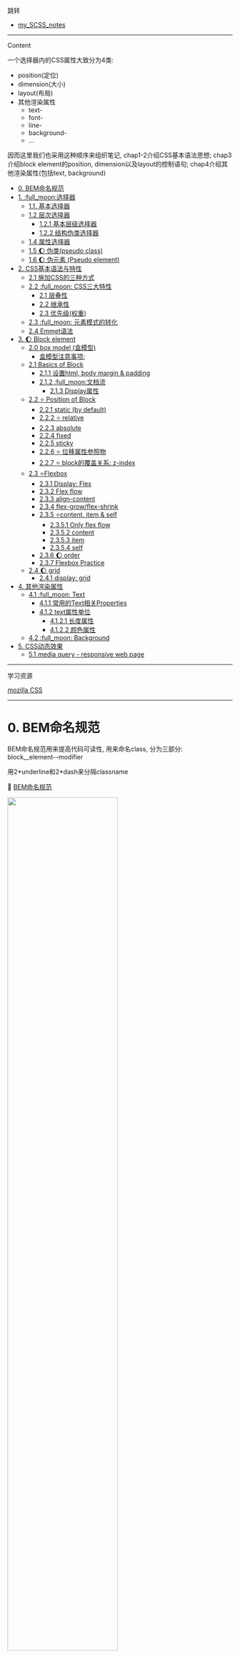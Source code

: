 跳转

+ [my_SCSS_notes](./SCSS/my_SCSS_notes.md)

---

Content

一个选择器内的CSS属性大致分为4类:
+ position(定位)
+ dimension(大小)
+ layout(布局)
+ 其他渲染属性
  + text-
  + font-
  + line-
  + background-
  + ...

因而这里我们也采用这种顺序来组织笔记, chap1-2介绍CSS基本语法思想; chap3介绍block element的position, dimension以及layout的控制语句; chap4介绍其他渲染属性(包括text, background)



- [0. BEM命名规范](#0-bem命名规范)
- [1. :full\_moon:选择器](#1-full_moon选择器)
  - [1.1. 基本选择器](#11-基本选择器)
  - [1.2 层次选择器](#12-层次选择器)
    - [1.2.1 基本层级选择器](#121-基本层级选择器)
    - [1.2.2 结构伪类选择器](#122-结构伪类选择器)
  - [1.4 属性选择器](#14-属性选择器)
  - [1.5 :moon: 伪类(pseudo class)](#15-moon-伪类pseudo-class)
  - [1.6 :moon: 伪元素 (Pseudo element)](#16-moon-伪元素-pseudo-element)
- [2. CSS基本语法与特性](#2-css基本语法与特性)
  - [2.1 施加CSS的三种方式](#21-施加css的三种方式)
  - [2.2 :full\_moon: CSS三大特性](#22-full_moon-css三大特性)
    - [2.1 层叠性](#21-层叠性)
    - [2.2 继承性](#22-继承性)
    - [2.3 优先级(权重)](#23-优先级权重)
  - [2.3 :full\_moon: 元素模式的转化](#23-full_moon-元素模式的转化)
  - [2.4 Emmet语法](#24-emmet语法)
- [3. :moon: Block element](#3-moon-block-element)
  - [2.0 box model (盒模型)](#20-box-model-盒模型)
    - [盒模型注意事项:](#盒模型注意事项)
  - [2.1 Basics of Block](#21-basics-of-block)
    - [2.1.1 设置html, body margin \& padding](#211-设置html-body-margin--padding)
    - [2.1.2 :full\_moon:文档流](#212-full_moon文档流)
      - [2.1.3 Display属性](#213-display属性)
  - [2.2 :star: Position of Block](#22-star-position-of-block)
    - [2.2.1 static (by default)](#221-static-by-default)
    - [2.2.2 :star: relative](#222-star-relative)
    - [2.2.3 absolute](#223-absolute)
    - [2.2.4 fixed](#224-fixed)
    - [2.2.5 sticky](#225-sticky)
    - [2.2.6 :star: 位移属性参照物](#226-star-位移属性参照物)
    - [2.2.7 :star: block的覆盖关系: z-index](#227-star-block的覆盖关系-z-index)
  - [2.3 :star:Flexbox](#23-starflexbox)
    - [2.3.1 Display: Flex](#231-display-flex)
    - [2.3.2 Flex flow](#232-flex-flow)
    - [2.3.3 align-content](#233-align-content)
    - [2.3.4 flex-grow/flex-shrink](#234-flex-growflex-shrink)
    - [2.3.5 :star:content, item \& self](#235-starcontent-item--self)
      - [2.3.5.1 Only flex flow](#2351-only-flex-flow)
      - [2.3.5.2 content](#2352-content)
      - [2.3.5.3 item](#2353-item)
      - [2.3.5.4 self](#2354-self)
    - [2.3.6 :moon: order](#236-moon-order)
    - [2.3.7 Flexbox Practice](#237-flexbox-practice)
  - [2.4 :moon: grid](#24-moon-grid)
    - [2.4.1 display: grid](#241-display-grid)
- [4. 其他渲染属性](#4-其他渲染属性)
  - [4.1 :full\_moon: Text](#41-full_moon-text)
    - [4.1.1 常用的Text相关Properties](#411-常用的text相关properties)
    - [4.1.2 text属性单位](#412-text属性单位)
      - [4.1.2.1 长度属性](#4121-长度属性)
      - [4.1.2.2 颜色属性](#4122-颜色属性)
  - [4.2 :full\_moon: Background](#42-full_moon-background)
- [5. CSS动态效果](#5-css动态效果)
  - [5.1 media query - responsive web page](#51-media-query---responsive-web-page)


---
学习资源

[mozilla CSS](https://developer.mozilla.org/en-US/docs/Web)

---
# 0. BEM命名规范

BEM命名规范用来提高代码可读性, 用来命名class, 分为三部分:
block__element--modifier

用2\*underline和2\*dash来分隔classname

:gem: [BEM命名规范](./CSS_Sample/BEM/03-bem.html)

<img src="./Src/BEM_eg.png" width=70%>

# 1. :full_moon:选择器
[Learning Material: wc3 selector](https://www.w3schools.com/CSSref/css_selectors.php)

用来修饰HTML元素的格式, 但首先你得选择特定的HTML标签来施加修饰, 这就需要选择器. 选择器作为对HTML element施加样式的基础, 如果写错了, 后面不容易debug


:gem: [选择器demo](CSS_Sample/Selector/CSS_Selector.html)   


selector| 代码模板| e.g.| description|
-----|-----|-----|----|
通用选择器| * | *{}|选择所有元素
属性选择器|[<条件>]| [href]{}、[attr=”val”]{}|根据属性选择元素
并级选择器|选择器,选择器|em,strong{} | 同时匹配多个选择器，取多个选择器的并集
后代选择器|选择器 选择器|.asideNav  li {} |先匹配第二个选择器的元素，并且属于第一个选择器内
子代选择器|选择器>选择器|ul>li{} | 匹配匹配第二个选择器，且为第一个选择器的元素的后代
兄弟选择器|选择器+选择器|p+a{} |匹配紧跟第一个选择器并匹配第二个选择器的元素，如紧跟p元素后的a元素
伪选择器|: :伪元素 OR: 伪类|p::first-line{}、a:hover{} |伪选择器不是直接对应HTML中定义的元素，而是向选择器增加特殊的效果


## 1.1. 基本选择器

+ 标签选择器 
固有标签不需要加.前缀
  ```css
  p, div{...}
  ```
+ 类选择器 
className前需要.来作为前缀
  + 在同一页面可以多次使用(最常用) 
  ```css
  .imageContainer{...}  /*选中所有class="imageContainer"的元素*/
  ```
+ ID选择器
  + 同一页面只能使用1次  
  ```css
  #id1{...}     /*选中id="id1"的那一个元素*/
  ```

优先级: ID selector>类selector>标签selector>通配符选择器; 
 + 优先级高的会覆盖优先级低的
+ 关于优先级具体参见[2.3 优先级(权重)](#23-优先级权重)

:gem: [multi-className selector](./CSS_Sample/Selector/06-multiClassNameSelector.html)
:gem: [select all](./CSS_Sample/Selector/08-selectAll.html)

---

Q&A: ID与name属性的区别
+ ID具有唯一性
+ name属性
  + 可以结合JS中的getElementByName()来查找元素
  + 当HTML的`<input>`的type="radio"时, 多个相同name的`<input>`才能被算为一组实现单选功能
    + class属性也可实现将不同种类的的标签归为一个类别. 不同标签可以使用相同的类名, 主要用于css选择

## 1.2 层次选择器
allow us to reach down to branch of tag tree

### 1.2.1 基本层级选择器

+ 子类(child)选择器
  + `A>B{...}`, 用`>`连接两个元素, 表示选中A的子代B, A与B之间只有`>`没有其他任何符号. 
+ 后代(descendant)选择器
  + `A B{...}`, 用空格连接两个元素, 表示选中A下属所有(后代)B.

### 1.2.2 结构伪类选择器

<img src="./Src/structural_pseudo_class_selector.png" width=80%>

+ element:nth-child(n): **选中第n个element**(而不是element的第n个child)
  + 需要你首先限定是哪个group的元素 
  + 如果不限定, 那就选择所有组别的nth element


> 注意写选择器时一定要仔细, 一个符号的差异可能带来完全不同的选择结果, 导致debug时很困难

:gem: e.g.1
如下, 选中所有classname为website的ol标签下的所有li下的所有a元素
```css
ol.website li a{
    text-decoration: none;
}
```

:gem: e.g.2
```html
<header>
  <section class="header_left">
    ...
  </section>

  <section class="header_right">
    ...
  </section>
</header>
```
要选中header下面那个classname为header_left的section元素: 
+ 最准确的写法
  ```css
  header>section.header_left{
    ...
  }
  ```
+ 省略写法(确保header下只有一个classname为"header_left"的元素)
  ```css
  header .header_left{
    ...
  }
  ```
+ 错误写法, 啥也选不中
  ```css
  /*选中className为"header_left"的header元素， 可是html中根本没有这个元素*/
  header.header_left{ 
    ...
  }
  ```

:gem: e.g.3  
[wc3 Selector: nth-child demo](https://www.w3schools.com/CSSref/tryit.php?filename=trycss3_nth-child)


## 1.4 属性选择器
select tag element based on class name filter

selector|description
-----|-----
E[attr] | 选择匹配具有属性attr的E元素
直接选择: E[attr=val] | 选择匹配具有属性attr的E元素,并且属性值为val（其中val区分大小写）
开头选择: E[attr^=val] | 选择匹配元素E，且E元素定义了属性attr，其属性值是以val开头的任意字符串
结尾选择: E[attr$=val] | 选择匹配元素E，且E元素定义了属性attr，其属性值是以val结尾的任意字符串
相关性选择: E[attr*=val] | 选择匹配元素E，且E元素定义了属性attr，其属性值包含了“val”，换句话说，字符串val与属性值中的任意位置相匹配

+ 多个属性选择器可以合并选择
  一般用于text的多重filter, 比如先筛出来href和"google"相关的, 再筛出来href是以".com.au"结尾的

```css
a[href="https://example.org"]
{
  color: green;
}
```

## 1.5 :moon: 伪类(pseudo class)

:book: [MDN: Pseudo-class introduction](https://developer.mozilla.org/en-US/docs/Web/CSS/Pseudo-classes)

以`<a>`为例: `<a>`的Pseudo class代表`<a>`的某种状态, 可以理解为`<a>`的状态选择器(state selector)

伪类名称|含义|实例
-----|-----|-----
a:link|未单击hyperlink时的状态| a:link{color:#9ef5f9;}
a:visited|单击hyperlink后的状态| a:visited {color:#333;}
a:hover|鼠标悬浮在Hyperlink时的状态| a:hover{color:#ff7300;}
a:active|鼠标单击hyperlink, 但未释放时的状态| a:active {color:#999;}

+ 类似的, .className:hover{...}代表用标签选择器选中的元素的悬浮伪类

:gem: [`<a>`的伪类选择器1](./CSS_Sample/Selector/17-pseudoClassSelector1.html)

:gem: [`<a>`的伪类选择器2](./CSS_Sample/Selector/17-pseudoClassSelector2.html)

:gem: [`<input>` 的 foucs selector](./CSS_Sample/Selector/18-focusSelector.html)


## 1.6 :moon: 伪元素 (Pseudo element)

:book: [MDN: Pseudo element introduction](https://developer.mozilla.org/en-US/docs/Web/CSS/Pseudo-elements)

将Pseudo element理解为某个element的附属元素, 僚机, 结合selector我们可以对这些Pseudo element做出单独的style的定义. 与element不存在父子关系, 只是附属元素用来做一些辅助的事情. e.g. add a logo at the left of a hyperlink

常用的Pseudo element:
+ `::before`: creates a pseudo-element that is the first child of the selected element. 
+ `::after`: creates a pseudo-element that is the last child of the selected element
+ `::first-letter`
+ `::first-line`
+ `::selection`:  applies styles to the part of a document that has been highlighted by the user (such as clicking and dragging the mouse across text).


# 2. CSS基本语法与特性

## 2.1 施加CSS的三种方式
+ 行内样式(只控制一个标签)
  ```css
  <p style="font-size:14px; color:green;">直接在HTML标签中设置的样式</p>
  ```
+ 内部样式表(只控制一个页面)
  写在HTML文件的`<head>`下的`<style>`里
  ```css
  <style>
    h1{color: green; }
  </style>
  ```
+ 外部样式表(可以控制多个页面, 最常用)
  在HTML文件的`<head>`下挂载`<link>`

## 2.2 :full_moon: CSS三大特性
### 2.1 层叠性
+ 样式冲突，后定义的覆盖之前定义的
+ 样式不冲突，不会重叠

:gem: [CSS层叠性](./CSS_Sample/CSS_3Features/26-css%E5%B1%82%E5%8F%A0%E6%80%A7.html)

### 2.2 继承性
+ 子标签会继承父标签的**text相关样式**，比如Text-, font-, line-和color属性会继承。
+ 高度和盒模型内外边距(margin, padding)等**则不会**继承

:gem: [CSS继承性](./CSS_Sample/CSS_3Features/27-css%E7%BB%A7%E6%89%BF%E6%80%A7.html)

### 2.3 优先级(权重)
当一个标签的同一个属性在不同的选择器中被同时定义了多次时, 由优先级来确定到底启用哪一个被定义的属性.

除去层叠性带来的优先级(后定义的覆盖之前定义的), 以下优先级等级(权重)也被用来解决定义属性冲突的问题:

<img src="./Src/CSS_priority.png" width=70%>

+ 上表的解读
  + 通过ID选择器定义的属性的权重为B
  + 通过class/attribute选择器定义的属性的权重为C
  + 通过标签/伪类选择器定义的属性的权重为D
  + 继承下来的属性没有权重.
+ 权重最高的才会被采用 (A>B>C>D>none); 
+ 如果是权重相同的选择器, 越具体的选择器优先级越高, 这也符合直觉常理
  ```css
  ul li{...}  /*优先级高于li{...}*/

  li{...}
  ``` 
+ 权重可以被`!important`来被忽略掉
  + 一般情况下, `!important`的使用非常谨慎, 用的很少 
  +  :question: `!important`被忽略掉到底啥意思, 是指权重为0吗? 还是指-1? 实例告诉我们忽略掉权重也大于0

:gem: [CSS优先级](./CSS_Sample/CSS_3Features/28-css%E4%BC%98%E5%85%88%E7%BA%A7.html)

:gem: [权重注意点](./CSS_Sample/CSS_3Features/29-css%E6%9D%83%E9%87%8D%E6%B3%A8%E6%84%8F%E7%82%B9.html)

:gem: [权重的叠加](./CSS_Sample/CSS_3Features/30-%E6%9D%83%E9%87%8D%E7%9A%84%E5%8F%A0%E5%8A%A0.html)

## 2.3 :full_moon: 元素模式的转化

[myHTMLNotes: #1. HTML basic tags](../HTML/myHTMLNotes.md)

元素模式|元素排列|设置样式|默认宽度|嵌套
-----|-----|-----|-----|-----
块级元素 block |  一行只能放1个block元素 | 可以设置宽高 | **容器**的100%| 可以包含任何标签
行内元素inline |  一行内可以放多个inline元素 | **不可以直接设置宽高(强行设置会被忽略掉)** | 本身内容的宽度 | 容纳文本或其他行内元素
行内块元素inline-block |  一行内可以放多个inline-block元素 | 可以设置宽高 | 本身内容的宽度 | 

+ 元素的模式是可以相互转化的!
+ `<img>`, `<input>`,`<td>`都属于inline-block element :question:和HTML notes冲突了
+ `<a>`虽然作为inline element,  但a里不能再放a了, 但a里可以放block element


:gem: [inline-block element](./CSS_Sample/Element_mode/19-inline-block_element.html)

:gem::star: [tag element mode conversion](./CSS_Sample/Element_mode/20-elementModeConversion.html)




## 2.4 Emmet语法

CSS简写: 只打首字母
```css
text-align: center; 
/* type in tac */

text-indent:2em;
/* type in ti2 */

```

# 3. :moon: Block element
即div tag
```html
<div class="block1"></div>
```

这部分介绍block element的position, dimension以及layout的控制语句


## 2.0 box model (盒模型)



先介绍dimension properties of a block

<img src="./Src/box_model.png" width=80%>

margin相当于邻居间的间隔, border相当于栅栏宽度, padding相当于自家院子里的草坪宽, content相当于自己的房子

:gem: [box model](./CSS_Sample/Block_Dimension/31-boxModel.html)

:gem: [block dimension](./CSS_Sample/Block_Dimension/Block_Dimension.html)


如图, 一个box涉及到的dimension由外而内依次是:
+ top, left...等位移属性, 是相对于位移属性参照物而言, 见[2.2.4 位移属性参照物](#224-star-位移属性参照物)
+ margin (邻居间的间隔), 外边距
Margin属性，表示该block与其他block之间的最小距离. e.g.如果block1(margin:30px)与block2(margin:50px), 那么他们俩之间实际间距是50px;
  + margin的'重载'
    ```css
    margin: 上下 左右;      /*2个argument*/
    margin: 上 左右 下;     /*3个argument*/
    margin: 上 右 下 左;    /*4个argument*/
    ```
    + 除了使用margin一起定义上下左右, 还可以单独定义某一边的margin (如margin-left...);
  + margin 还可以用来让**box水平居中**(而不是box中的内容水平居中, 见[text居中](#41-full_moon-text)), 满足两个条件:
    + box已经定义了width
    + box左右外边距都为auto
    ```css
    Margin: 0 auto;   /*上下外边距为0, 左右外边距auto*/
    ``` 
    :gem: [用margin实现box水平居中](./CSS_Sample/Block_Dimension/33-margin%E6%B0%B4%E5%B9%B3%E5%B1%85%E4%B8%AD.html)
  + [mozilla: margin collapse](https://developer.mozilla.org/en-US/docs/Web/CSS/CSS_Box_Model/Mastering_margin_collapsing) :question: 没太懂
    :gem: [margin合并塌陷](./CSS_Sample/Block_Dimension/34-margin合并塌陷.html) 
+ border
  + block有圆角
    ```css
    .block1{
        width: 300px;
        height: 300px;
        background: red;
        border: 3px solid black;
        border-radius: 10px;
      }
    ```

  + block变成circle
    ```css
    .block1{
        width: 300px;
        height: 300px;
        background: red;
        border: 3px solid black;
        border-radius: 50%;
      }
    ```
+ padding  (自家院子), 内边距
  + padding的'重载', 和margin类似
+ content (自家房子)



---

### 盒模型注意事项:
+ 网页元素很多都带有默认的内外边距，而且不同浏览器默认的也不一样，因此我们在布局前，要先清除网页元素的默认内外边距.
  ```css
  body,html{
    padding: 0;   /*内边距*/
    margin: 0;    /*外边距*/
  }
  ```
+ 区分几个概念
  + 看到的方块
  即border+padding+content
  + box
  即width, height所定义的区域
  
+ box
  + 默认box是只包含content. 
    + 此时box不等于看到的方块, 因而此时定义padding, border后会看到方块会变大
  + 定义: `box-sizing: border-box;`后, box延伸到包含border (即此时box = border + padding + content).
    + 此box就是我们看到的方块. 
    + 一般工作中，我们直接全局定义box-sizing, 这样方便一些. 
  + 如下, 定义一个500*500px的block, 当设定其box-sizing: border-box后, 它的border+padding+content=500
  <img src="Src/boxsizing.png" width=50%>

+ 嵌套的box结构
  + 里面的box占据外面的box的content 
    + 不管有没有定义`box-sizing: border-box;` 里面的box都是用外面的box的**content部分**作为边框进行嵌套 
  :gem: [nested boxes](./CSS_Sample/Block_Dimension/nestedBox.html) 
  + 如果不为box写width, height, 则默认box的宽高就是包络其所有sub-element的最小矩形 
  + 如果对内部的box声明: width:100%, 则内部box将继承外部box的content那部分的width (而不是外部box的全部width).
  + 实际代码中, 多层div的嵌套运用很常用, 不同的层次的div可能有不同的作用 (见JR_Ally_Wk1tut.flexCard)


:gem::question: [padding不影响盒子大小的情况](./CSS_Sample/Block_Dimension/32-padding%E4%B8%8D%E4%BC%9A%E5%BD%B1%E5%93%8D%E7%9B%92%E5%AD%90%E5%A4%A7%E5%B0%8F%E6%83%85%E5%86%B5.html)


## 2.1 Basics of Block

### 2.1.1 设置html, body margin & padding

如下设置之后, block与网页的间距会消失
```css
html,body{
    margin:0;
    padding:0;
}
```

### 2.1.2 :full_moon:文档流

设置两个block, 会发现block2并不是出现在block1的右边, 而是在它下面

事实上, 一个block element实际上是占一行的文档。Block默认是从左上角开始出现，新的block会占新的一行，而不是出现在旧的block的右边。

inline-element可以在一行内接连出现

:gem: [block element, inline element](./CSS_Sample/Block_Element/Block.html)


总之, 文档流是页面元素的排布顺序(可能是用array的形式存储的?), 从左到右, 从上到下

+ 表示文档流的数据结构可以认为是父元素的一个field
  + 如果一个页面有多个同级别的父元素, 每个父元素下有多个子元素, 则子元素加入对应父元素的文档流
  + 另外记得如果是block element的嵌套, 子元素都是以父元素的content部分作为外边框来排布, 不管有没有定义`box-sizing: border-box;`

:gem::gem: [文档流与位移属性参照物](./CSS_Sample/Block_Position/Block_Position.html)


#### 2.1.3 Display属性
block的display属性, 默认是block, 即服从上面的文档流, 一个block结束了, 下一个block从下一行开始;

如果将display设为inline-block, block对外会呈现出inline的性质, 像text一样从左向右排列, 一行满了再去下一行.

```html
  <div class="block1"></div>
  <div class="block2"></div>
  <div class="block2"></div>
```

```css
html,body{
    margin:0;
    padding:0;
}

.block1{
    width: 300px;
    height: 300px;
    background: red;
    border: 3px solid black;
    border-radius: 10px;
    display:block;
}

.block2{
    width: 300px;
    height: 300px;
    background: yellow;
    border: 3px solid black;
    border-radius: 10px;
    display:inline-block;
}
```

<img src = "Src/block_display.png" width = 50%>

## 2.2 :star: Position of Block
关于block的position属性, 以及位移属性(left, top, right, bottom)

+ 简言之, static的block的位移属性作废, relative与absolute的block的位移属性才生效.
+ 文档流是一个表示元素排列顺序的数据结构(可能是个array?), 元素们由上到小, 由左到右排列. 不参与文档流的元素不被写入这个数据结构.
+ absolute的block不参与文档流, relative的block参与文档流
+ 位移属性参照物的选取

### 2.2.1 static (by default)
```css
position: static;
```
+ Position属性如果是Static，则位移属性（left,right,top,bottom）无效，block的位置完全由文档流决定
+ 是的, position为static的元素只能认为没有定位, 其位移属性失效, 但元素本身还是参与文档流的

### 2.2.2 :star: relative

```css
position: relative;
```
此时位移定义可以生效:
+ Left: 使得原来位置在新的位置左侧; right同理
+ Top: 使得原来位置在新的位置上侧; bottom同理

```html
<div class="block1"></div>
<div class="block2"></div>
<div class="block2"></div>
```

```css
html,body{
    margin:0;
    padding:0;
}


.block1{
    position: relative;     /*now left, top works*/
    left: 100px;
    top: 100px;

    width: 300px;
    height: 300px;

    display:block;

    background: red;
    border: 3px solid black;
    border-radius: 10px;
}

.block2{
    width: 300px;
    height: 300px;

    display:inline-block;

    background: yellow;
    border: 3px solid black;
    border-radius: 10px;
}
```

<img src="Src/relative%20position.png" width=50%>

+ 使用位移属性, 有可能将block移出视口
+ 位移属性优先级顺序: 如果同时定义了left, right, top and bottom的情况下, left, top优先, right, bottom作废


### 2.2.3 absolute
```css
position: absolute;
```
position为absolute的block将会从文档流中脱离出来. 一般当我们想要将某个block移动到某个想要位置时会用position: absolute;

+ [文档流](#212-full_moon文档流)
+ **脱离文档流**的意思是, 该元素不加入其父元素的表示文档流的数据接结构, 不影响接下来block的布局排序，但其自身还是遵从文档流，跟着上一个在文档流中的element, 如下面e.g.中蓝色的block还是在绿色的block的下一行

> :question:疑问：如果连写俩absolute sub block会怎么样？还是各自一行吗？还是重叠在一起？我倾向于重叠在一起

:gem: [position: absolute](./CSS_Sample/Block_Position/absolute.html)


将sub_block2(绿色)从文档流独立出去, sub_block3(紫色)的位置紧跟上一个在文档流中的元素(sub_block1)

<img src="Src/position_absolute.png" width="50%">

如果将sub_block2(绿色)算入文档流, 则sub_block3(紫色)的位置紧跟上一个在文档流中的元素(sub_block2)


<img src="Src/position_absolute2.png" width="50%">



### 2.2.4 fixed
固定，像狗皮膏药一样贴在一个网页视口的一个地方一动不动, 不管你如何scroll up and down

:gem: [fixed](./CSS_Sample/Block_Position/08-fixed.html)

:gem: [Practice: 固定side window到版心右侧](./CSS_Sample/Block_Position/09-%E5%9B%BA%E5%AE%9A%E5%AE%9A%E4%BD%8D%E6%8A%80%E5%B7%A7-%E5%9B%BA%E5%AE%9A%E5%88%B0%E7%89%88%E5%BF%83%E5%8F%B3%E4%BE%A7.html)

### 2.2.5 sticky
[w3school: sticky](https://www.w3schools.com/howto/howto_css_sticky_element.asp)

An element with position: sticky; is positioned based on the user's scroll position.

A sticky element toggles between `relative` and `fixed`, depending on the scroll position. It is positioned relative until a given offset position is met in the viewport - then it "sticks" in place (like position:fixed).

sticky的特点:
+ 以浏览器的可视窗口为参照移动元素 （fixed特点）
+ 粘性定位占有原先的位置 （relative特点）
+ 除了position: sticky, 还需至少定义一个位移属性(滚动后的位置)才能实现sticky的效果

:gem: [sticky](./CSS_Sample/Block_Position/10-sticky.html)


### 2.2.6 :star: 位移属性参照物
一个元素有没有定位会影响到它的子元素的位移属性的参照物如何选择
+ position属性为relative/absolute/fixed的元素是有定位的
+ position为其他的元素是无定位的. 

**位移属性参照物的选择:**
+ 对于position:absolute的element, 其不参与任何元素的文档流 
  + 如果**没有为**position:absolute的元素声明位移属性, 则该元素选取由文档流决定的原来位置为位移属性参照物(:question:位移属性如果不设置, 默认为0吗?我觉得是的), 但其本身并不参与文档流. 即它们所说的**默认靠左上不重叠**.
  + 如果为position: absolute的元素声明了位移属性 
    + 如果祖先元素有定位(relative,absolute,fixed), 则选取最近一级的有定位的祖先元素为位移属性参照物. 
    + 如果祖先元素均无定位, 则选root element作为位移属性参照物. 
+ 对于position: relative的element, 它参与其父级元素的文档流
  + 选取由其父级元素的文档流决定的原来位置作为位移属性参照物, 不用管其父级元素是否是有定位的.
+ 对于position: fixed的element, 位移属性参照物为browser的viewport, 和父级元素无关, 也不参与任何文档流

:gem::gem: [文档流与位移参照物](./CSS_Sample/Block_Position/Block_Position.html)

### 2.2.7 :star: block的覆盖关系: z-index

<img src="Src/block_zindex.png" width="80%">

HTML中后面生成的block会优先显示（压在之前的block上）; 但z-index可以调节同层级的优先覆盖关系， z-index一般取值0-999 



## 2.3 :star:Flexbox
[mozilla: flex box](https://developer.mozilla.org/en-US/docs/Web/CSS/CSS_Flexible_Box_Layout/Basic_Concepts_of_Flexbox)

[CSS-tricks: A comprehensive guidd to flexbox](https://css-tricks.com/snippets/css/a-guide-to-flexbox/#:~:text=Flexbox%20is%20%28aside%20from%20optional%20wrapping%29%20a%20single-direction,items%20to%20wrap%20as%20needed%20with%20this%20property.)

+ 前面的我们如果写多个block, 它们按文档流依次排列下来

  <img src="Src/before_flexbox1.png" width=80%>

+ 使用overflow: hidden 来隐藏掉overflow的block
  
  <img src="Src/before_flexbox2.png" width=80%>

:gem: [Demo: flexbox](./CSS_Sample/Flexbox/flexbox.html)


现在我们来看看如何使得block流动, 呈现一种动态布局

### 2.3.1 Display: Flex


+ 在parent block中未启用display:flex; sub-blocks按文档流竖着排下来
  <img src="Src/flexbox1.png" width=80%>

+ 在parent block中启用display:flex; sub-blocks横着挤成一排, 此时sub-block的width,height可能会和定义大小不同.
  <img src="Src/flexbox2.png" width=80%>

  ```html
    <div class="block1">
        <div class="sub_block1">1</div>
        <div class="sub_block1">2</div>
        <div class="sub_block1">3</div>
        <div class="sub_block1">4</div>
        <div class="sub_block1">5</div>
        <div class="sub_block1">6</div>
        <div class="sub_block1">7</div>
    </div>
  ```

  ```css
  body,html{
      margin: 0;
      padding: 0;
  }

  .block1{
      height: 500px;
      width: 500px;
      background-color: red;
      border: 5px black solid; 
      /* box-sizing: border-box; */
      /* overflow:hidden; */

      position: relative;

      display: flex;         

  }

  .sub_block1{
      height: 100px;
      width:100px;
      background-color: lightgreen;
      border: 2px white solid;
      /* box-sizing: border-box;  */

      position: relative;
  }
  ```


### 2.3.2 Flex flow



在定义了display: flex 之后, 还必须定义flex flow, 这样才能够使得sub-blocks在视口变化时"流动"起来, 后面的justify, align的效果才能生效.

+ 可变视口
  调节body, html中height与width为相对100vh,100vw; 再将block1的height, width调节成相对值, 这样block1便可继承body,html的dimension. 当改变浏览器视口大小时, block1的大小也会随着改变

  ```css
  body,html{
      margin: 0;
      padding: 0;
      height: 100vh;
      width: 100vw;
  }

  .block1{
      height: 50%;
      width: 50%;
      ...
  }

  ```


flex flow包含两个子属性: flex-direction, flex-wrap; 分别定义他们两个或者直接定义flex flow都可, 但一般我们都分别定义. 写的时候不用管flex-direction, flex-wrap的先后顺序.

+ `flex-direction`: 流动方向
  定义了flexbox的main-axis, cross-aix runs perpendicular to the main axis; **而main-axis则决定了container内的元素的流向** 后面的一切都和main- & cross axis有关
  + `align-` align elements along the cross-axis
  + `justify-` align elements along the main-axis

  ```css
  flex-direction: row/row-reverse/column/column-reverse
  ```
  + row: main-axis runs from left to right
  + row-reverse: main-axis runs from right to left
  + column: main-axis runs from top to bottom
  + column-reverse: main-axis runs from bottom to top

+ `flex-wrap`
  ```css
  flex-wrap: wrap/wrap-reverse
  ```
  + wrap: 顶天花板开始排
  + wrap-reverse: 顶地板开始排

e.g. sub-block顶天花板开始排, 从右向左排
<img src="Src/flexflow1.png" width=50%> 
<img src="Src/flexflow2.png" width=50%>

对应code:

```css
body,html{
    margin: 0;
    padding: 0;
    height: 100vh;
    width: 100vw;
}

.block1{
  height: 50%;
  width: 50%;
  ...
  display: flex;    
  flex-direction: row-reverse;  
  flex-wrap: wrap;   
}

```

### 2.3.3 align-content
[mozilla: align-](https://developer.mozilla.org/en-US/docs/Web/CSS/CSS_Flexible_Box_Layout/Basic_Concepts_of_Flexbox#alignment_justification_and_distribution_of_free_space_between_items)

`align-` align elements along the cross-axis

`justify-` align elements along the main-axis


参见下图(flex flow中的第一个图):
<img src="Src/flexflow1.png" width=50%>
其中sub-block在两行之间是有空隙的, 这是因为align-content默认值为stretch, 会把sub-block在在竖直方向上均匀地排布在parent block中, 例如现在sub-block有两行, 那么每一行地高度都为parent block.height/2

将align-content改为flex-start:

```css
.block1{
    height: 50%;
    width: 50%;
    background-color: red;
    border: 5px black solid; 
    /* box-sizing: border-box; */
    /* overflow:hidden; */

    position: relative;

    display: flex;    
    flex-direction: row-reverse;  
    flex-wrap: wrap;   
    align-content: flex-start;      /*this works*/

}
```

可见此时sub-block行与行之间没有空隙了, sub-block的流动连续了.
<img src="Src/flex-start.png" width=80%>


### 2.3.4 flex-grow/flex-shrink
单独定义给某个sub-block：
+ flex-grow: 当sub-block的dimension超过原本定义的dimension后继续拉伸, 该sub-block的拉伸速率为原来的n倍
+ flex-shrink: 与flex-grow类似, 收缩速率为原来n倍数
+ Flex-grow和Flex-shrink可以叠加给同一个sub block

```css
.sub_block1:nth-child(3){
    flex-grow: 3;
}
```

### 2.3.5 :star:content, item & self

简言之:
+ 前标justify: 表示main-axis方向上布局
+ 前标align: 表示cross-axis方向上布局
+ content优先级高于item (详见2.4.5.3 items)
+ content, items 定义在parent block中, self定义在sub-block中

#### 2.3.5.1 Only flex flow
初始情况：只是设置了flex flow的direction和wrap， 不设置任何和content, item, self有关的属性时（当然他们有默认设置）

<img src="Src/onlyflexflow1.png" width=40%><img src="Src/onlyflexflow2.png" width=40%>

```css
.block1{
    ...
    position: relative;

    display: flex;    
    flex-direction: row;  
    flex-wrap: wrap;   
}
```

#### 2.3.5.2 content

1. Justify-content: center/flex-start/flex-end 

    水平方向上center

    <img src="Src/justify-content1.png" width=50%>
    <img src="Src/justify-content2.png" width=40%>

    ```css
    .block1{
        ...
        position: relative;

        display: flex;    
        flex-direction: row;  
        flex-wrap: wrap;   

        justify-content: center;    /*this works*/

    }
    ```

    <img src="Src/justify-content-table.png" width=100%>

    其他justify-content属性选项见上图。
    + 其中flex-start, flex-end, center为一组，决定一行的sub block是居左，居右还是居中
    + Space-between, space-around, space-evenly为一组， 决定一行的sub block的gap分布



2. Align-content: center/flex-start/flex-end
    竖直方向上center

    <img src="Src/align-content1.png" width=50%> <img src="Src/align-content2.png" width=40%>

    ```css
    .block1{
        ...
        position: relative;

        display: flex;    
        flex-direction: row;  
        flex-wrap: wrap;   

        align-content: center;
    }
    ```
    <img src="Src/align-content-table.png" width=100%>

    其他align-content属性选项见上图
    +	Flex-start, flex-end, center为一组，决定sub block整体（竖直方向上没有gap）上在mother block的哪个位置
    +	Stretch, space-between, space-around为一组，这时sub block竖直方向上有gap，区别在于gap的分布. 其中strech为默认设置. 他们的区别在于竖直方向上的gap: stretch是头顶mother block, 脚离mother block; space- between 是头脚顶mother block; space-around则是头脚都不顶mother block



3. Justify-content + Align-content
    水平,竖直方向上都center

    <img src="Src/justify-align-content1.png" width=50%> <img src="Src/justify-align-content2.png" width=40%>

    ```css
    .block1{
        ...
        position: relative;

        display: flex;    
        flex-direction: row;  
        flex-wrap: wrap;   

        align-content: center;
        justify-content: center;

    }
    ```

#### 2.3.5.3 item
疑问：content, item, self各是什么？

比喻：content是整体合力做事儿，item是统一做某个个体的事儿，self是个体做自己的事儿

1. align-items
    如果只设置align-items: center(上图图一); 可见sub block也是在竖直方向上居中，但是相比align-content: center; 这些sub block并不是合成一体居中，竖直方向上还有gap。

    由此可见，**align-content是比align-items更强烈的一个指令（即align-content优先级高于align-items，当然也高于后面的align-self)**, 如果你同时写align-content: center; 和align-items: center;(不管先后顺序) 你会发现结果和只写align-content:center;一致.

    <img src="Src/align-items-center1.png" width=50%><img src="Src/align-items-center2.png" width=40%>

    ```css
    .block1{
        ...
        position: relative;

        display: flex;    
        flex-direction: row;  
        flex-wrap: wrap;   

        align-items: center;  /*每行在竖直方向上居中于其所被分配的空间*/
    }
    ```
    <img src="Src/align-items-table.png" width=100%>
    其他align-items属性选项见上图

    + Flex-start, flex-end, center为一组
    + Stretch, baseline为一组

  2. justify-content + align-items
    同时定义justify-content: center;(每行水平居中) 和 align-items: center; （每行在竖直方向上居中于其所被分配的空间）会发现水平和竖直方向上sub block在mother block 内部也居中了，但是由于是align-items这个相对较弱的竖直居中条件，sub block们在竖直方向上还是有gap

    <img src="Src/justify-content-align-items1.png" width=50%><img src="Src/justify-content-align-items2.png" width=40%>

      ```css
      .block1{
        ...
        position: relative;

        display: flex;    
        flex-direction: row;  
        flex-wrap: wrap;   

        justify-content: center;  /*content水平居中*/
        align-items: center;      /*每行在竖直方向上居中于其所被分配的空间*/
      }
      ```

#### 2.3.5.4 self

1. align-self
   + Align-self是单独定义一个sub block的布局，因此必须写在sub-block里，而不是mother block里；前面的flex-flow, flex-direction等等定义的是mother block内的sub block的布局，因此必须写在mother block里。
   + Align-self只能改item, 不能改content，因为content是对整体的布局，是最强的（优先级高于align-self，相关解释见” justify-content + align content” ）。如果mother block的css里写了和content相关的指令，那么align-self就不会生效。

   <img src="Src/align-self1.png" width=80%>

   ```css
   .sub_block1:nth-child(3){
       /* flex-grow: 3; */
       align-self: flex-start;
   }
   ```

   <img src="Src/align-self-table.png" width=100%>
   其他align-self属性选项见上图. 
   + 其中边框为黑色的sub block A是我们想要设置align-self的

### 2.3.6 :moon: order
甚至可以自定义排列顺序:

![](Src/order1.png)

![](Src/order-table.png)

默认order 为0。按上图图二中order取值的顺序排列

### 2.3.7 Flexbox Practice

:gem: [flexbox practice: flexbox frog (24个题)](http://flexboxfroggy.com/) 

24题:

<img src="./Src/flexFrog24_0.png" width=70%>

<img  src="./Src/flexFrog24.png" width=70%>


## 2.4 :moon: grid

:book: [w3school: grid](https://www.w3schools.com/css/css_grid.asp)

:book: [mozilla: grid (更详尽)](https://developer.mozilla.org/en-US/docs/Web/CSS/grid-template-columns)

grid是另一种布局方式, 把container的区域划分为column by column (甚至可以grid by grid), 再定义container内部的元素占几个column(e.g.my monash那个界面就是grid做的). 

使用grid布局的好处是, 可以明确指定元素在页面中(或其父级元素中)的位置, 同时还可以做到随页面大小变化而变化(而不是像position: absolute + left/right/top/bottom, 那样不动了)

### 2.4.1 display: grid

:gem: [grid cards (Ally wk2 tut)](./CSS_Sample/Grid/gridCard.html)

:gem: [grid demo to play with](./CSS_Sample/Grid/gridDemo.html) 注意里面width: 100%在何处定义的
+ grid-item并不需要再定义dimension相关属性, 因为grid-column已经定义好了dimension相关属性


grid模型中主要涉及到两个要素及两个步骤:
+ container (grid container): 定义container的grid-template
+ container内的items (grid item): 基于grid-container的grid template, 定义其内部的grid item如何span
  + 注意grid item必须是有实体的才能显示grid, 一个空内容的标签不显示


---
step1:  
container划分区域
+ `grid-template-columns`: 定义container要通过何种格式的columns划分成多少columns
  + 注意columns的index starts from 1 
+ `grid-gap`: container的column之间的距离

```css
main{
    display: grid;  
    /*partitioned into 14 rows in total*/
    grid-template-columns: 1fr repeat(12, minmax(auto, 60px)) 1fr;         /*fr for fraction. */
    grid-gap: 40px;
    padding: 60px 0;
}
```

---
step2:  
定义container内的items如何span
+ `grid-column`: 基于container的grid-template-columns, 定义grid items如何span
  +  定义grid items的span范围
      ```css
      grid-column: 1 / 3;   /*grid item starts from column1 till column 3 (column1 to column2 actually). */

      grid-column: 1 / span 2; /*grid item starts from 1 and span 2 columns (column 1 to column 2 actually).*/
      ```  

  :gem: [MDN: grid demo](./CSS_Sample/Grid/gridDemoMDN.html)
  
  + 注意grid-column的含义:
  <img src="./Src/grid_template_MDNDemo.png" width=70%>
  + 注意column index标在column的左边
  <img src="./Src/grid_column_index.png" width=70%>


+ grid item也可以作为grid container继续往深处嵌套
  ```css
  .cards {
    /* start on column 2, span 12 columns结束 */
      grid-column: 2 / span 12;    
      
      display: grid;
      grid-template-columns: repeat(12, minmax(auto, 60px));      /*定义cards这个container如何被它的columns分割*/  
      grid-gap:40px;
  } 
  ```

---
step3:  
继续定义`.cards`这个grid container的grid items如何span
```css
.card{
    /*每张card span 4 columns*/
    grid-column-end: span 4;

    display: flex;
    flex-direction: column;

    cursor: pointer;
    transition: all 0.3s ease 0s;
}
```


# 4. 其他渲染属性

## 4.1 :full_moon: Text 
### 4.1.1 常用的Text相关Properties
+ color          	
+ Text-align         
+ text-indent: 缩进       
+ text-decoration 
+ line-height: top + font-size + bottom
  + 让box内的text的line-height和box height相等, 可以实现box中的text在box内竖直居中
  <img src="./Src/line-height.png" width=50%> 

---

特殊的:
+ 修饰text中的特定字段:
  ```HTML
  <p>我的母亲有 <span style="color:blue">蓝色</span> 的眼睛。</p>
  ```

:gem: [font style](./CSS_Sample/Text/09-font.html)

:gem: [text](./CSS_Sample/Text/10-text.html)

:gem: [block内的内容居中(2种方式)](./CSS_Sample/Text/21-divTextCenter.html)

### 4.1.2 text属性单位
#### 4.1.2.1 长度属性
长度单位有相对长度单位和绝对长度单位两种类型。
+ 绝对长度单位: px
  + 对应地, px一般用于border或者定位属性 
+ 相对长度单位指相对于另一长度的长度，主要有em、ex、ch、rem(默认1rem=16px)、%和可视区百分比长度单位vw、vh、vmin、vmax
  + em: multiple of the font-size of the element on which it is used
    + 子元素的字体大小的em是相对于父元素的字体大小.
    + 元素的width/height/padding/margin用em的话是相对于该元素的font-size 
  + rem: multiple of the given **root** font-size
    + rem是相对于root(即最高父级), 因而更常用 
    + 默认1 rem = 16px, 但是可以在html{font-size:}改
+ 注意浏览器会有默认最小font-size的设置, 比如chrome默认最小字体为12px

:gem: [em](./CSS_Sample/Size_Unit/01-em.html)

:gem: [rem](./CSS_Sample/Size_Unit/02-rem.html)

#### 4.1.2.2 颜色属性
用十六进制数方式表示颜色值
+ 用rgb()函数方式表示颜色值
  + 每个参数大小0~255 
+ 用rgba()函数方式表示颜色值
  + 比rgb()多了个透明度选项(0~1)

颜色渐变:
+ 线性渐变
颜色沿着一条直线过渡：从左到右、从右到左、从上到下等
```css
linear-gradient ( position,  color1,  color2,…)  /*position: 颜色渐变方向, color1: 起始颜色, color2: 终点颜色*/
```
+ 径向渐变
圆形或椭圆形渐变，颜色不再沿着一条直线变化，而是从一个起点朝所有方向混合


## 4.2 :full_moon: Background
这里的background指往block element(块级元素, 并不仅是`<div>`)中加入background

常用的background属性
+ `background-color`
+ `background-image`
可以通过URL指定值来设定绝对或相对路径指定网页的背景图像，例如，background-image：url（图片路径）
+ `background-repeat`
默认情况下, background image会repeat来占据`<div>`声明的区域
  + repeat-x:图像横向平铺
  + repeat-y:图像纵向平铺
  + no-repeat：不平铺
+ `background-attachment`
  + scroll：背景图像是随内容滚动的(默认);
  + fixed：背景图像固定，即内容滚动而图像不动
+ `background-position`
背景位置，确定背景在`<div>`声明的区域中的水平和垂直位置
  + 该属性可取Xpos和Ypos, 单位是px，分别表示水平位置和垂直位置。还可以使用百分比表示背景的位置, 即X%和Y% 
  + 可以用X、Y方向关键词来表示
    + 水平方向的关键词有左对齐(left), 右对齐（right)和水平居中(center),
    + 垂直方向的关键词有顶部(top)底部(bottom)和垂直居中(center)
    ```css
    /*第一个参数表示水平方向上位置, 第二个参数表示竖直方向上位置*/
    background-position: left center;   /*水平左对齐, 竖直居中*/  
    ```
+ `background-size`
定义背景图片的大小和block element的关系
  + auto(默认值，使用背景图片保持图片的原样)
  + percentage(当使用百分值时，不是相对于背景的尺寸大小来计算的，而是相对于元素宽度来计算的)
  + cover(整个背景图片放大填充了整个元素)
  + contain(让背景图片保持本身的宽高比例，将背景图片缩放到宽度或者高度正好适应所定义背景的区域)
+ `background`
该属性实际上对应上面几个具体属性的取值
  + 如background：url（xxx.jpg）就等价于background-image：url（xxx.jpg）


:gem: [Background-repeat](./CSS_Sample/Background/22-backgroundNoRepeat.html)

:gem: [Background-position](./CSS_Sample/Background/23-backgroundPosition.html)

:gem: [Background fixing](./CSS_Sample/Background/24-backgroundFixing.html)

:gem::star: [Background semi-transparent while text remain solid](./CSS_Sample/Background/25-backgroundSemiTransparent.html)

:question: 最后这个练习里, .hero::before{}和.hero的层级关系是什么?


# 5. CSS动态效果

## 5.1 media query - responsive web page

+ min-width 表示使得{}中语句有效的min width
+ max-width 表示使得{}中语句有效的max width
+ @media 后面那块为true, 才启用{ }中的语句

```css
/* 当 300px <= width  <= 600px时, 启用{ }中的语句}*/
@media screen and (min-width:300px) and (max-width: 600px){
  body{
    background: aqua;
  }
}
```

注意:  
+ 有重叠的区间, 后写的覆盖前面写的
+ 好的规范: 写的时候区间总是先写大的, 再写小的
+ 具体区间的划分看公司的规定

:gem: [@media 区间无冲突](./CSS_Sample/Media_Query/04-media.html)

:gem: [@media 区间有冲突](./CSS_Sample/Media_Query/04-media2.html)


5.2 transform
定义使得选中的元素在x, y方向上移动


5.3 transition

`transition`使得原本instant的变化变得continuous
  +  注意变化本身不是transition定义的

定义
+ 变化过程的持续时间
+ 变化开始前的延迟时间

```css
/*所有属性连续变化*/
transition: all 0.5s;

/*指定属性连续变化*/
transition: width 1s ease 0s, height .5s ease 1s;
```

:gem: [transition](./CSS_Sample/Transition/11-transition.html)

:gem: [Practice: health bar](./CSS_Sample/Transition/11-transitionPractice.html)

a:hover b 实 现一个元素触发另一个元素的变化, 或者通过JS的event
